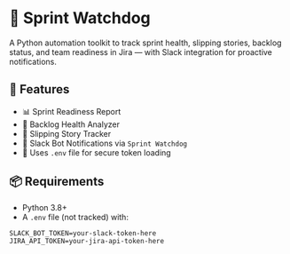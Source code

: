 # 🧠 Sprint Watchdog

A Python automation toolkit to track sprint health, slipping stories, backlog status, and team readiness in Jira — with Slack integration for proactive notifications.

## 🔧 Features

- 📊 Sprint Readiness Report
- 🧹 Backlog Health Analyzer
- 🐢 Slipping Story Tracker
- 🤖 Slack Bot Notifications via `Sprint Watchdog`
- 🧪 Uses `.env` file for secure token loading

## 📦 Requirements

- Python 3.8+
- A `.env` file (not tracked) with:

```env
SLACK_BOT_TOKEN=your-slack-token-here
JIRA_API_TOKEN=your-jira-api-token-here
